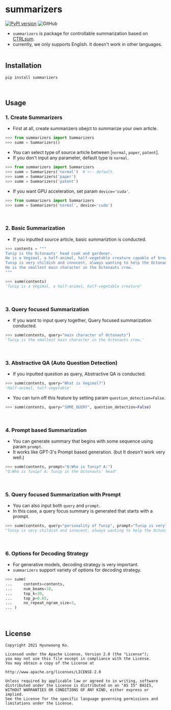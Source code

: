 # summarizers
[![PyPI version](https://badge.fury.io/py/summarizers.svg)](https://badge.fury.io/py/summarizers)
![GitHub](https://img.shields.io/github/license/summarizers/summarizers)
- `summarizers` is package for controllable summarization based on [CTRLsum](https://github.com/salesforce/ctrl-sum).
- currently, we only supports English. It doesn't work in other languages.
<br><br>
  
## Installation
```console
pip install summarizers
```
<br>

## Usage
### 1. Create Summarizers
- First at all, create summarizers obejct to summarize your own article.
```python
>>> from summarizers import Summarizers
>>> summ = Summarizers()
```
- You can select type of source article between [`normal`, `paper`, `patent`].
- If you don't input any parameter, default type is `normal`.
```python
>>> from summarizers import Summarizers
>>> summ = Summarizers('normal')  # <-- default.
>>> summ = Summarizers('paper')
>>> summ = Summarizers('patent')
```
- If you want GPU acceleration, set param `device='cuda'`.
```python
>>> from summarizers import Summarizers
>>> summ = Summarizers('normal', device='cuda')
```
<br>

### 2. Basic Summarization
- If you inputted source article, basic summariztion is conducted.
```python
>>> contents = """
Tunip is the Octonauts' head cook and gardener. 
He is a Vegimal, a half-animal, half-vegetable creature capable of breathing on land as well as underwater. 
Tunip is very childish and innocent, always wanting to help the Octonauts in any way he can. 
He is the smallest main character in the Octonauts crew.
"""
```
```python
>>> summ(contents)
'Tunip is a Vegimal, a half-animal, half-vegetable creature'
```
<br>

### 3. Query focused Summarization
- If you want to input query together, Query focused summarization conducted.
```python
>>> summ(contents, query="main character of Octonauts")
'Tunip is the smallest main character in the Octonauts crew.'
```
<br>

### 3. Abstractive QA (Auto Question Detection)
- If you inputted question as query, Abstractive QA is conducted.
```python
>>> summ(contents, query="What is Vegimal?")
'Half-animal, half-vegetable'
```
- You can turn off this feature by setting param `question_detection=False`.
```python
>>> summ(contents, query="SOME_QUERY", question_detection=False)
```
<br>

### 4. Prompt based Summarization
- You can generate summary that begins with some sequence using param `prompt`.
- It works like GPT-3's Prompt based generation. (but It doesn't work very well.)
```python
>>> summ(contents, prompt="Q:Who is Tunip? A:")
"Q:Who is Tunip? A: Tunip is the Octonauts' head"
```
<br>

### 5. Query focused Summarization with Prompt
- You can also input both `query` and `prompt`.
- In this case, a query focus summary is generated that starts with a prompt.
```python
>>> summ(contents, query="personality of Tunip", prompt="Tunip is very")
"Tunip is very childish and innocent, always wanting to help the Octonauts."
```
<br>

### 6. Options for Decoding Strategy
- For generative models, decoding strategy is very important.
- `summarizers` support variety of options for decoding strategy.
```python
>>> summ(
...     contents=contents,
...     num_beams=10,
...     top_k=30,
...     top_p=0.85,
...     no_repeat_ngram_size=3,                  
... )

```
<br>

## License

```
Copyright 2021 Hyunwoong Ko.

Licensed under the Apache License, Version 2.0 (the "License");
you may not use this file except in compliance with the License.
You may obtain a copy of the License at

http://www.apache.org/licenses/LICENSE-2.0

Unless required by applicable law or agreed to in writing, software
distributed under the License is distributed on an "AS IS" BASIS,
WITHOUT WARRANTIES OR CONDITIONS OF ANY KIND, either express or implied.
See the License for the specific language governing permissions and
limitations under the License.
```
